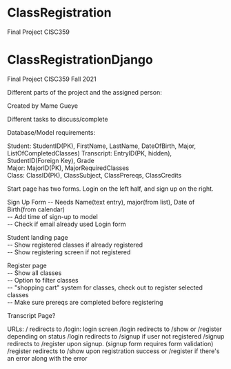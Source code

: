 # ClassRegistration
Final Project CISC359
# ClassRegistrationDjango
Final Project CISC359 Fall 2021


Different parts of the project and the assigned person:

Created by Mame Gueye

Different tasks to discuss/complete


Database/Model requirements:

Student: StudentID(PK), FirstName, LastName, DateOfBirth, Major, ListOfCompletedClasses)
Transcript: EntryID(PK, hidden), StudentID(Foreign Key), Grade  
Major: MajorID(PK), MajorRequiredClasses  
Class: ClassID(PK), ClassSubject, ClassPrereqs, ClassCredits  

Start page has two forms. Login on the left half, and sign up on the right.

Sign Up Form
    -- Needs Name(text entry), major(from list), Date of Birth(from calendar)  
    -- Add time of sign-up to model  
    -- Check if email already used
Login form

Student landing page      
    -- Show registered classes if already registered  
    -- Show registering screen if not registered  

Register page   
    -- Show all classes  
    -- Option to filter classes  
    -- "shopping cart" system for classes, check out to register selected classes  
    -- Make sure prereqs are completed before registering  



Transcript Page?

    
URLs:
/ redirects to /login: login screen
/login redirects to /show or /register depending on status
/login redirects to /signup if user not registered
/signup redirects to /register upon signup. (signup form requires form validation)
/register redirects to /show upon registration success or /register if there's an error along with the error

